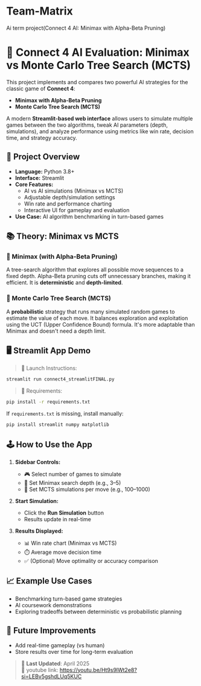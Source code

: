 # Team-Matrix
Ai term project(Connect 4 AI: Minimax with Alpha-Beta Pruning)
# 🤖 Connect 4 AI Evaluation: Minimax vs Monte Carlo Tree Search (MCTS)

This project implements and compares two powerful AI strategies for the classic game of **Connect 4**:

- **Minimax with Alpha-Beta Pruning**
- **Monte Carlo Tree Search (MCTS)**

A modern **Streamlit-based web interface** allows users to simulate multiple games between the two algorithms, tweak AI parameters (depth, simulations), and analyze performance using metrics like win rate, decision time, and strategy accuracy.

## 🧩 Project Overview

- **Language:** Python 3.8+
- **Interface:** Streamlit
- **Core Features:**
  - AI vs AI simulations (Minimax vs MCTS)
  - Adjustable depth/simulation settings
  - Win rate and performance charting
  - Interactive UI for gameplay and evaluation
- **Use Case:** AI algorithm benchmarking in turn-based games


## 📚 Theory: Minimax vs MCTS

### 🔁 Minimax (with Alpha-Beta Pruning)
A tree-search algorithm that explores all possible move sequences to a fixed depth. Alpha-Beta pruning cuts off unnecessary branches, making it efficient. It is **deterministic** and **depth-limited**.

### 🌲 Monte Carlo Tree Search (MCTS)
A **probabilistic** strategy that runs many simulated random games to estimate the value of each move. It balances exploration and exploitation using the UCT (Upper Confidence Bound) formula. It's more adaptable than Minimax and doesn't need a depth limit.

## 🖥️ Streamlit App Demo

> 🔧 Launch Instructions:
```bash
streamlit run connect4_streamlitFINAL.py
```

> 🧪 Requirements:
```bash
pip install -r requirements.txt
```

If `requirements.txt` is missing, install manually:
```bash
pip install streamlit numpy matplotlib
```

## 🕹️ How to Use the App

1. **Sidebar Controls:**
   - 🎮 Select number of games to simulate
   - 🧠 Set Minimax search depth (e.g., 3–5)
   - 🎲 Set MCTS simulations per move (e.g., 100–1000)

2. **Start Simulation:**
   - Click the **Run Simulation** button
   - Results update in real-time

3. **Results Displayed:**
   - 📊 Win rate chart (Minimax vs MCTS)
   - ⏱️ Average move decision time
   - ✅ (Optional) Move optimality or accuracy comparison


## 📈 Example Use Cases

- Benchmarking turn-based game strategies
- AI coursework demonstrations
- Exploring tradeoffs between deterministic vs probabilistic planning

## 📌 Future Improvements

- Add real-time gameplay (vs human)
- Store results over time for long-term evaluation

> 📅 **Last Updated**: April 2025  
> 🔗 youtube link: https://youtu.be/Ht9s9lWt2e8?si=LEBv5gshdLUq5KUC

